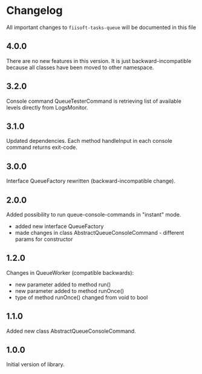 # Changelog

All important changes to `fiisoft-tasks-queue` will be documented in this file

## 4.0.0

There are no new features in this version.
It is just backward-incompatible because all classes have been moved to other namespace.

## 3.2.0

Console command QueueTesterCommand is retrieving list of available levels directly from LogsMonitor.

## 3.1.0

Updated dependencies. Each method handleInput in each console command 
returns exit-code.

## 3.0.0

Interface QueueFactory rewritten (backward-incompatible change). 

## 2.0.0

Added possibility to run queue-console-commands in "instant" mode.
 - added new interface QueueFactory
 - made changes in class AbstractQueueConsoleCommand - different params for constructor

## 1.2.0

Changes in QueueWorker (compatible backwards):
 - new parameter added to method run()
 - new parameter added to method runOnce()
 - type of method runOnce() changed from void to bool

## 1.1.0

Added new class AbstractQueueConsoleCommand.

## 1.0.0

Initial version of library.